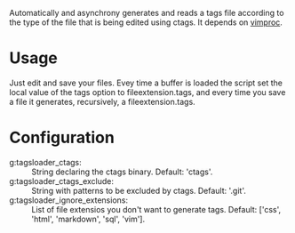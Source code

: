 Automatically and asynchrony generates and reads a tags file
according to the type of the file that is being edited using
ctags. It depends on [vimproc](https://github.com/Shougo/vimproc.vim).

# Usage

Just edit and save your files. Evey time a buffer is loaded the
script set the local value of the tags option to
fileextension.tags, and every time you save a file it generates,
recursively, a fileextension.tags.

# Configuration

<dl>
<dt>g:tagsloader_ctags:</dt>
<dd>String declaring the ctags binary. Default: 'ctags'.</dd>
<dt>g:tagsloader_ctags_exclude:</dt>
<dd>String with patterns to be excluded by ctags. Default: '.git'.</dd>
<dt>g:tagsloader_ignore_extensions:</dt>
<dd>List of file extensios you don't want to generate tags.
Default: ['css', 'html', 'markdown', 'sql', 'vim'].</dd>
</dl>
